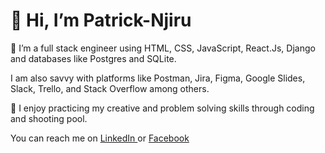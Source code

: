 <h1> 👋 Hi, I’m Patrick-Njiru </h1>
<p> 🌱 I’m a full stack engineer using HTML, CSS, JavaScript, React.Js, Django and databases like Postgres and SQLite. </p>
<p>  I am also savvy with platforms like Postman, Jira, Figma, Google Slides, Slack, Trello, and Stack Overflow among others. </p>
<p> 👀 I enjoy practicing my creative and problem solving skills through coding and shooting pool. </p>
<p> You can reach me on <a href="https://www.linkedin.com/in/patrick-njiru-7569241ba/" target="_blank">
  LinkedIn </a> or <a href="https://www.facebook.com/patorankinglefte/" target="_blank"> Facebook </a>


<!---
Patrick-Njiru/Patrick-Njiru is a ✨ special ✨ repository because its `README.md` (this file) appears on your GitHub profile.
You can click the Preview link to take a look at your changes.
--->

